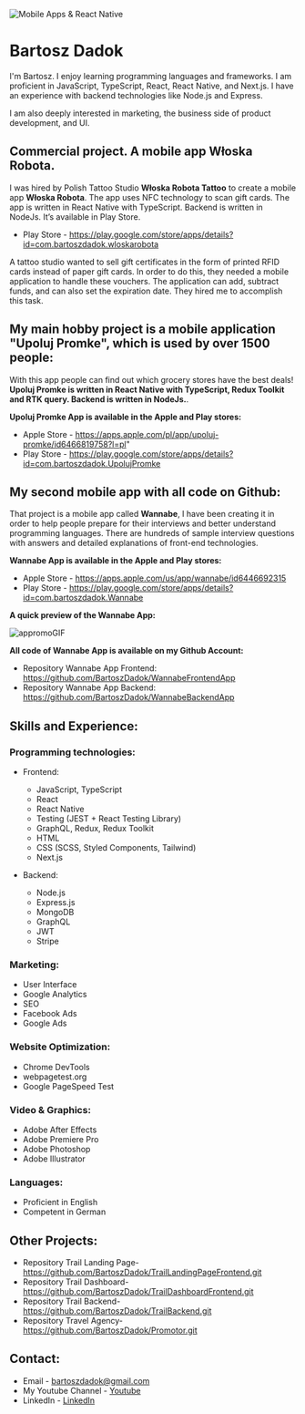 ![Mobile Apps & React Native](https://github.com/BartoszDadok/BartoszDadok/assets/101389945/36032e3e-dd35-4843-906e-30463d2d18e6)

# Bartosz Dadok
I'm Bartosz. I enjoy learning programming languages and frameworks.
I am proficient in JavaScript, TypeScript, React, React Native, and Next.js. I have an experience with backend technologies like Node.js and Express.

I am also deeply interested in marketing, the business side of product development, and UI. 

## Commercial project. A mobile app Włoska Robota.
I was hired by Polish Tattoo Studio **Włoska Robota Tattoo** to create a mobile app **Włoska Robota**. The app uses NFC technology to scan gift cards.
The app is written in React Native with TypeScript. Backend is written in NodeJs. It’s available in Play Store. 

- Play Store - https://play.google.com/store/apps/details?id=com.bartoszdadok.wloskarobota
 
A tattoo studio wanted to sell gift certificates in the form of printed RFID cards instead of paper gift cards. In order to do this, they needed a mobile application to handle these vouchers. The application can add, subtract funds, and can also set the expiration date. They hired me to accomplish this task.

## My main hobby project is a mobile application "Upoluj Promke", which is used by over 1500 people:
With this app people can find out which grocery stores have the best deals!
**Upoluj Promke is written in React Native with TypeScript, Redux Toolkit and RTK query. Backend is written in NodeJs.**.

**Upoluj Promke App is available in the Apple and Play stores:**

- Apple Store - https://apps.apple.com/pl/app/upoluj-promke/id6466819758?l=pl"
- Play Store -  https://play.google.com/store/apps/details?id=com.bartoszdadok.UpolujPromke

## My second mobile app with all code on Github:
That project is a mobile app called **Wannabe**, I have been creating it in order to help people prepare for their interviews and better understand programming languages. There are hundreds of sample interview questions with answers and detailed explanations of front-end technologies.

**Wannabe App is available in the Apple and Play stores:**
- Apple Store - https://apps.apple.com/us/app/wannabe/id6446692315
- Play Store - https://play.google.com/store/apps/details?id=com.bartoszdadok.Wannabe

**A quick preview of the Wannabe App:**

![appromoGIF](https://github.com/BartoszDadok/WannabeFrontendApp/assets/101389945/4ad6041d-786f-428c-883e-a9c32df7175a)

**All code of Wannabe App is available on my Github Account:**
- Repository Wannabe App Frontend: https://github.com/BartoszDadok/WannabeFrontendApp
- Repository Wannabe App Backend: https://github.com/BartoszDadok/WannabeBackendApp

## Skills and Experience:

### Programming technologies:
- Frontend:
  - JavaScript, TypeScript
  - React
  - React Native
  - Testing (JEST + React Testing Library)
  - GraphQL, Redux, Redux Toolkit
  - HTML
  - CSS (SCSS, Styled Components, Tailwind)
  - Next.js
  
- Backend:
  - Node.js
  - Express.js
  - MongoDB
  - GraphQL
  - JWT
  - Stripe
 
 ### Marketing:
  - User Interface
  - Google Analytics
  - SEO
  - Facebook Ads
  - Google Ads

 ### Website Optimization:
  - Chrome DevTools
  - webpagetest.org
  - Google PageSpeed Test

 ### Video & Graphics:
 - Adobe After Effects
 - Adobe Premiere Pro
 - Adobe Photoshop
 - Adobe Illustrator
 
### Languages:
 - Proficient in English
 - Competent in German
 
## Other Projects:
- Repository Trail Landing Page- https://github.com/BartoszDadok/TrailLandingPageFrontend.git
- Repository Trail Dashboard- https://github.com/BartoszDadok/TrailDashboardFrontend.git
- Repository Trail Backend- https://github.com/BartoszDadok/TrailBackend.git
- Repository Travel Agency- https://github.com/BartoszDadok/Promotor.git
## Contact:

- Email - bartoszdadok@gmail.com
- My Youtube Channel - [Youtube](https://www.youtube.com/@wannabeIT)
- LinkedIn - [LinkedIn](https://www.linkedin.com/in/bartoszdadok/)

